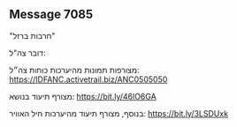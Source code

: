 ## Message 7085

"חרבות ברזל"

דובר צה"ל:

מצורפות תמונות מהיערכות כוחות צה״ל: https://IDFANC.activetrail.biz/ANC0505050

מצורף תיעוד בנושא: https://bit.ly/46lO6GA

בנוסף, מצורף תיעוד מהיערכות חיל האוויר:
https://bit.ly/3LSDUxk

